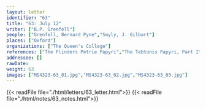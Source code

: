 ```yaml
---
layout: letter
identifier: "63"
title: "63: July 12"
writer: ["B.P. Grenfell"]
people: ["Grenfell, Bernard Pyne","Smyly, J. Gilbart"]
places: ["Oxford"]
organizations: ["The Queen's College"]
references: ["The Flinders Petrie Papyri","The Tebtunis Papyri, Part I"]
addressee: []
rawDate: 
weight: 63
images: ["MS4323-63_01.jpg","MS4323-63_02.jpg","MS4323-63_03.jpg"]
---
```

{{< readFile file="./html/letters/63_letter.html">}}
{{< readFile file="./html/notes/63_notes.html">}}
